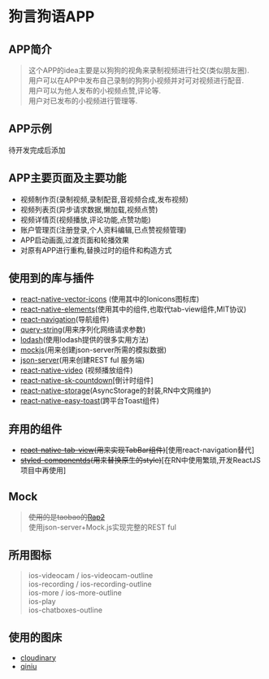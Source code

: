 # 狗言狗语APP

## APP简介
> 这个APP的idea主要是以狗狗的视角来录制视频进行社交(类似朋友圈).     
> 用户可以在APP中发布自己录制的狗狗小视频并对可对视频进行配音.   
> 用户可以为他人发布的小视频点赞,评论等.      
> 用户对已发布的小视频进行管理等.  

## APP示例
待开发完成后添加

## APP主要页面及主要功能

* 视频制作页(录制视频,录制配音,音视频合成,发布视频)
* 视频列表页(异步请求数据,懒加载,视频点赞)
* 视频详情页(视频播放,评论功能,点赞功能)
* 账户管理页(注册登录,个人资料编辑,已点赞视频管理)
* APP启动画面,过渡页面和轮播效果   
* 对原有APP进行重构,替换过时的组件和构造方式  

## 使用到的库与插件

* [react-native-vector-icons](https://github.com/oblador/react-native-vector-icons) (使用其中的Ionicons图标库)
* [react-native-elements](https://github.com/react-native-training/react-native-elements)(使用其中的组件,也取代tab-view组件,MIT协议)
* [react-navigation](https://github.com/react-navigation/react-navigation)(导航组件)
* [query-string](https://github.com/sindresorhus/query-string)(用来序列化网络请求参数)
* [lodash](https://github.com/lodash/lodash)(使用lodash提供的很多实用方法)
* [mockjs](https://github.com/nuysoft/Mock)(用来创建json-server所需的模拟数据)
* [json-server](https://github.com/typicode/json-server)(用来创建REST ful 服务端)
* [react-native-video](https://github.com/react-native-community/react-native-video) (视频播放组件)
* [react-native-sk-countdown](https://github.com/shigebeyond/react-native-sk-countdown)[倒计时组件]
* [react-native-storage](https://github.com/sunnylqm/react-native-storage)(AsyncStorage的封装,RN中文网维护)
* [react-native-easy-toast](https://github.com/crazycodeboy/react-native-easy-toast)(跨平台Toast组件)

## 弃用的组件
* ~~[react-native-tab-view](https://github.com/react-native-community/react-native-tab-view)(用来实现TabBar组件)~~[使用react-navigation替代]
* ~~[styled-componentds](https://github.com/styled-components/styled-components)(用来替换原生的style)~~[在RN中使用繁琐,开发ReactJS项目中再使用]

## Mock
> ~~使用的是taobao的[Rap2](http://rap2.taobao.org)~~    
> 使用json-server+Mock.js实现完整的REST ful


## 所用图标
> ios-videocam  / ios-videocam-outline   
> ios-recording / ios-recording-outline   
> ios-more / ios-more-outline    
> ios-play   
> ios-chatboxes-outline       

## 使用的图床
* [cloudinary](https://res.cloudinary.com/dogsayimage/image/upload/sample.jpg)
* [qiniu]()





